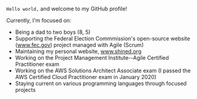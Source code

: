 `Hello world,` and welcome to my GitHub profile!

Currently, I'm focused on:

- Being a dad to two boys (8, 5)
- Supporting the Federal Election Commmission's open-source website (www.fec.gov) project managed with Agile (Scrum)
- Maintaining my personal website, www.shined.org
- Working on the Project Management Institute--Agile Certified Practitioner exam
- Working on the AWS Solutions Architect Associate exam (I passed the AWS Certified Cloud Practitioner exam in January 2020)
- Staying current on various programming languages through focused projects
